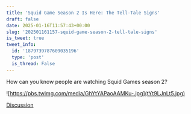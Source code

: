 ```yaml
---
title: 'Squid Game Season 2 Is Here: The Tell-Tale Signs'
draft: false
date: 2025-01-16T11:57:43+00:00
slug: '202501161157-squid-game-season-2-tell-tale-signs'
is_tweet: true
tweet_info:
  id: '1879739787609035196'
  type: 'post'
  is_thread: False
---
```




How can you know people are watching Squid Games season 2? 

![https://pbs.twimg.com/media/GhYtYAPaoAAMKu-.jpg](tYt9LJnLt5.jpg)

[Discussion](https://x.com/sytelus/status/1879739787609035196)
